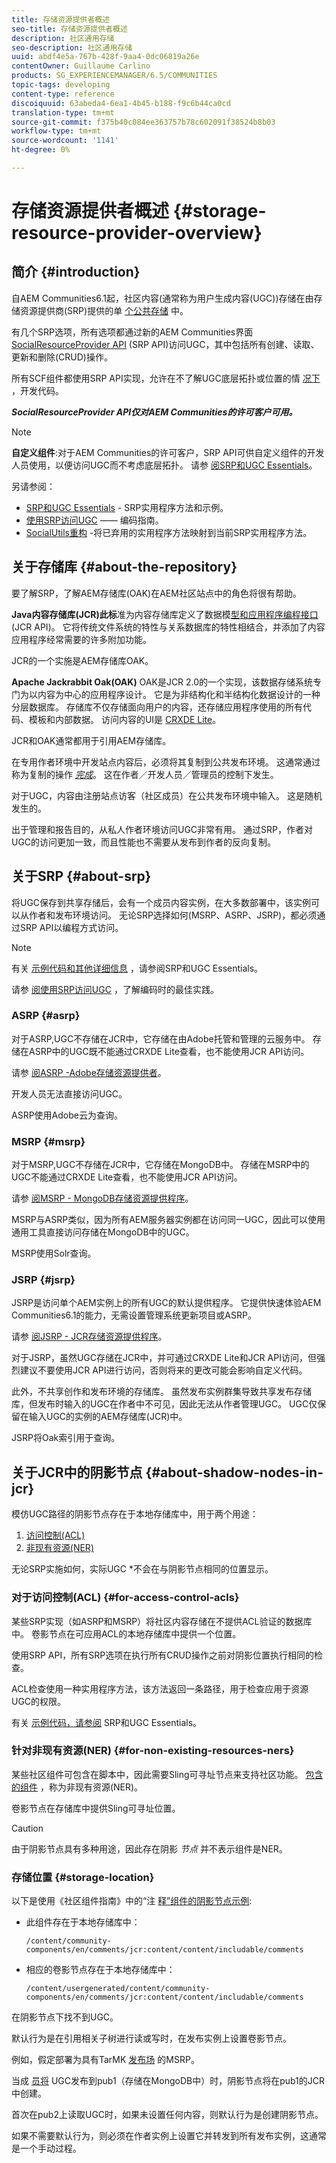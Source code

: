 ```yaml
---
title: 存储资源提供者概述
seo-title: 存储资源提供者概述
description: 社区通用存储
seo-description: 社区通用存储
uuid: abdf4e5a-767b-428f-9aa4-0dc06819a26e
contentOwner: Guillaume Carlino
products: SG_EXPERIENCEMANAGER/6.5/COMMUNITIES
topic-tags: developing
content-type: reference
discoiquuid: 63abeda4-6ea1-4b45-b188-f9c6b44ca0cd
translation-type: tm+mt
source-git-commit: f375b40c084ee363757b78c602091f38524b8b03
workflow-type: tm+mt
source-wordcount: '1141'
ht-degree: 0%

---
```



# 存储资源提供者概述 {#storage-resource-provider-overview}

## 简介 {#introduction}

自AEM Communities6.1起，社区内容(通常称为用户生成内容(UGC))存储在由存储资源提供商(SRP)提供的单 [个公共存储](working-with-srp.md) 中。

有几个SRP选项，所有选项都通过新的AEM Communities界面 [SocialResourceProvider API](srp-and-ugc.md) (SRP API)访问UGC，其中包括所有创建、读取、更新和删除(CRUD)操作。

所有SCF组件都使用SRP API实现，允许在不了解UGC底层拓扑或位置的情 [况下](topologies.md) ，开发代码。

***SocialResourceProvider API仅对AEM Communities的许可客户可用。***

>[!NOTE]
>
>**自定义组件**:对于AEM Communities的许可客户，SRP API可供自定义组件的开发人员使用，以便访问UGC而不考虑底层拓扑。 请参 [阅SRP和UGC Essentials](srp-and-ugc.md)。

另请参阅：

* [SRP和UGC Essentials](srp-and-ugc.md) - SRP实用程序方法和示例。
* [使用SRP访问UGC](accessing-ugc-with-srp.md) —— 编码指南。
* [SocialUtils重构](socialutils.md) -将已弃用的实用程序方法映射到当前SRP实用程序方法。

## 关于存储库 {#about-the-repository}

要了解SRP，了解AEM存储库(OAK)在AEM社区站点中的角色将很有帮助。

**Java内容存储库(JCR)此标**&#x200B;准为内容存储库定义了数据模[型和应用程序编程接口](https://jackrabbit.apache.org/jcr/jcr-api.html)(JCR API)。 它将传统文件系统的特性与关系数据库的特性相结合，并添加了内容应用程序经常需要的许多附加功能。

JCR的一个实施是AEM存储库OAK。

**Apache Jackrabbit Oak(OAK)**[](../../help/sites-deploying/platform.md) OAK是JCR 2.0的一个实现，该数据存储系统专门为以内容为中心的应用程序设计。 它是为非结构化和半结构化数据设计的一种分层数据库。 存储库不仅存储面向用户的内容，还存储应用程序使用的所有代码、模板和内部数据。 访问内容的UI是 [CRXDE Lite](../../help/sites-developing/developing-with-crxde-lite.md)。

JCR和OAK通常都用于引用AEM存储库。

在专用作者环境中开发站点内容后，必须将其复制到公共发布环境。 这通常通过称为复制的操作 *[完成](deploy-communities.md#replication-agents-on-author)*。 这在作者／开发人员／管理员的控制下发生。

对于UGC，内容由注册站点访客（社区成员）在公共发布环境中输入。 这是随机发生的。

出于管理和报告目的，从私人作者环境访问UGC非常有用。 通过SRP，作者对UGC的访问更加一致，而且性能也不需要从发布到作者的反向复制。

## 关于SRP {#about-srp}

将UGC保存到共享存储后，会有一个成员内容实例，在大多数部署中，该实例可以从作者和发布环境访问。 无论SRP选择如何(MSRP、ASRP、JSRP)，都必须通过SRP API以编程方式访问。

>[!NOTE]
>
>有关 [示例代码和其他详细信息](srp-and-ugc.md) ，请参阅SRP和UGC Essentials。
>
>请参 [阅使用SRP访问UGC](accessing-ugc-with-srp.md) ，了解编码时的最佳实践。

### ASRP {#asrp}

对于ASRP,UGC不存储在JCR中，它存储在由Adobe托管和管理的云服务中。 存储在ASRP中的UGC既不能通过CRXDE Lite查看，也不能使用JCR API访问。

请参 [阅ASRP -Adobe存储资源提供者](asrp.md)。

开发人员无法直接访问UGC。

ASRP使用Adobe云为查询。

### MSRP {#msrp}

对于MSRP,UGC不存储在JCR中，它存储在MongoDB中。 存储在MSRP中的UGC不能通过CRXDE Lite查看，也不能使用JCR API访问。

请参 [阅MSRP - MongoDB存储资源提供程序](msrp.md)。

MSRP与ASRP类似，因为所有AEM服务器实例都在访问同一UGC，因此可以使用通用工具直接访问存储在MongoDB中的UGC。

MSRP使用Solr查询。

### JSRP {#jsrp}

JSRP是访问单个AEM实例上的所有UGC的默认提供程序。 它提供快速体验AEM Communities6.1的能力，无需设置管理系统更新项目或ASRP。

请参 [阅JSRP - JCR存储资源提供程序](jsrp.md)。

对于JSRP，虽然UGC存储在JCR中，并可通过CRXDE Lite和JCR API访问，但强烈建议不要使用JCR API进行访问，否则将来的更改可能会影响自定义代码。

此外，不共享创作和发布环境的存储库。 虽然发布实例群集导致共享发布存储库，但发布时输入的UGC在作者中不可见，因此无法从作者管理UGC。 UGC仅保留在输入UGC的实例的AEM存储库(JCR)中。

JSRP将Oak索引用于查询。

## 关于JCR中的阴影节点 {#about-shadow-nodes-in-jcr}

模仿UGC路径的阴影节点存在于本地存储库中，用于两个用途：

1. [访问控制(ACL)](#for-access-control-acls)
1. [非现有资源(NER)](#for-non-existing-resources-ners)

无论SRP实施如何，实际UGC *不会在与阴影节点相同的位置显示。

### 对于访问控制(ACL) {#for-access-control-acls}

某些SRP实现（如ASRP和MSRP）将社区内容存储在不提供ACL验证的数据库中。 卷影节点在可应用ACL的本地存储库中提供一个位置。

使用SRP API，所有SRP选项在执行所有CRUD操作之前对阴影位置执行相同的检查。

ACL检查使用一种实用程序方法，该方法返回一条路径，用于检查应用于资源UGC的权限。

有关 [示例代码，请参阅](srp-and-ugc.md) SRP和UGC Essentials。

### 针对非现有资源(NER) {#for-non-existing-resources-ners}

某些社区组件可包含在脚本中，因此需要Sling可寻址节点来支持社区功能。 [包含的组件](scf.md#add-or-include-a-communities-component) ，称为非现有资源(NER)。

卷影节点在存储库中提供Sling可寻址位置。

>[!CAUTION]
>
>由于阴影节点具有多种用途，因此存在阴影 *节点* 并不表示组件是NER。

### 存储位置 {#storage-location}

以下是使用《社区组件指南》中的“注 [释”组件](http://localhost:4502/content/community-components/en/comments.html)[的阴影节点示例](components-guide.md):

* 此组件存在于本地存储库中：

   `/content/community-components/en/comments/jcr:content/content/includable/comments`

* 相应的卷影节点存在于本地存储库中：

   `/content/usergenerated/content/community-components/en/comments/jcr:content/content/includable/comments`

在阴影节点下找不到UGC。

默认行为是在引用相关子树进行读或写时，在发布实例上设置卷影节点。

例如，假定部署为具有TarMK [发布场](msrp.md) 的MSRP。

当成 [员将](users.md) UGC发布到pub1（存储在MongoDB中）时，阴影节点将在pub1的JCR中创建。

首次在pub2上读取UGC时，如果未设置任何内容，则默认行为是创建阴影节点。

如果不需要默认行为，则必须在作者实例上设置它并转发到所有发布实例，这通常是一个手动过程。
